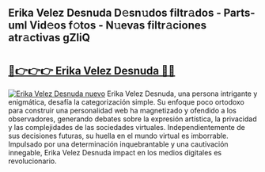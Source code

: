 ## Erika Velez Desnuda D𝚎sn𝚞dos filtr𝚊dos - Parts-uml Vid𝚎os f𝚘tos - N𝚞evas filtr𝚊ciones atr𝚊ctivas gZliQ

# <h2><a href="http://mb4uiya.tromn.icu/?c=Erika+Velez+Desnuda">🔗👉👉👉 Erika Velez Desnuda 🔗🔗</a></h2>

[![Erika Velez Desnuda nuevo](https://i.imgur.com/pEAQMta.gif)](http://mb4uiya.tromn.icu/?c=Erika+Velez+Desnuda)
Erika Velez Desnuda, una persona intrigante y enigmática, desafía la categorización simple. Su enfoque poco ortodoxo para construir una personalidad web ha magnetizado y ofendido a los observadores, generando debates sobre la expresión artística, la privacidad y las complejidades de las sociedades virtuales. Independientemente de sus decisiones futuras, su huella en el mundo virtual es imborrable. Impulsado por una determinación inquebrantable y una cautivación innegable, Erika Velez Desnuda impact en los medios digitales es revolucionario.
